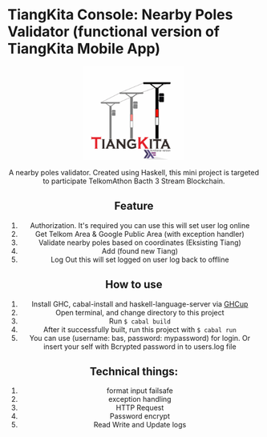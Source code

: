 # TiangKita Console: Nearby Poles Validator (functional version of TiangKita Mobile App)

<center><img src="picture/tiangkita_logo.png" alt="TiangKita Logo" style="width: 40%;"/><center>

A nearby poles validator. Created using Haskell, this mini project is targeted to participate TelkomAthon Bacth 3 Stream Blockchain.

## Feature
1. Authorization. It's required you can use 
    this will set user log online
2. Get Telkom Area & Google Public Area (with exception handler)
3. Validate nearby poles based on coordinates (Eksisting Tiang)
4. Add (found new Tiang)
5. Log Out
    this will set logged on user log back to offline

## How to use
1. Install GHC, cabal-install and haskell-language-server via [GHCup](https://www.haskell.org/ghcup/)
2. Open terminal, and change directory to this project
3. Run `$ cabal build`
4. After it successfully built, run this project with `$ cabal run`
5. You can use (username: bas, password: mypassword) for login. Or insert your self with Bcrypted password in to users.log file

## Technical things:
1. format input failsafe
2. exception handling
3. HTTP Request
4. Password encrypt
5. Read Write and Update logs
